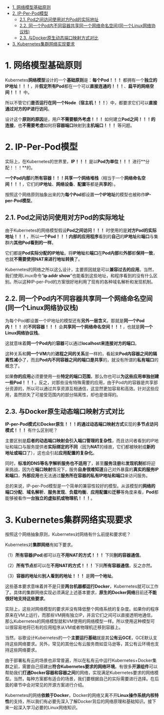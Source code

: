 
<!-- @import "[TOC]" {cmd="toc" depthFrom=1 depthTo=6 orderedList=false} -->

<!-- code_chunk_output -->

- [1. 网络模型基础原则](#1-网络模型基础原则)
- [2. IP-Per-Pod模型](#2-ip-per-pod模型)
  - [2.1. Pod之间访问使用对方Pod的实际地址](#21-pod之间访问使用对方pod的实际地址)
  - [2.2. 同一个Pod内不同容器共享同一个网络命名空间(同一个Linux网络协议栈)](#22-同一个pod内不同容器共享同一个网络命名空间同一个linux网络协议栈)
  - [2.3. 与Docker原生动态端口映射方式对比](#23-与docker原生动态端口映射方式对比)
- [3. Kubernetes集群网络实现要求](#3-kubernetes集群网络实现要求)

<!-- /code_chunk_output -->

# 1. 网络模型基础原则

Kubernetes**网络模型**设计的一个**基础原则**是：**每个Pod！！！** 都拥有一个**独立的IP地址！！！**，并**假定所有Pod**都在一个可以**直接连通的！！！**、**扁平的网络空间！！！** 中。

所以不管它们**是否运行在同一个Node（宿主机！！！**）中，都要求它们可以**直接通过对方的IP进行访问**。

设计这个**原则的原因**是，用户**不需要额外考虑！！！** 如何建立**Pod之间！！！的连接**，也**不需要考虑**如何将**容器端口**映射到**主机端口！！！** 等问题。

# 2. IP-Per-Pod模型

实际上，在Kubernetes的世界里，**IP！！！** 是以**Pod为单位！！！** 进行**分配！！！**的。

**一个Pod内部**的**所有容器！！！共享一个网络堆栈**（相当于一个**网络命名空间！！！**，它们的**IP地址**、**网络设备**、**配置**等都是**共享的**）。

按照这个网络原则抽象出来的为**每个Pod**都设置**一个IP地址**的模型也被称作**IP\-per\-Pod模型**。

## 2.1. Pod之间访问使用对方Pod的实际地址

由于Kubernetes的网络模型假设**Pod之间访问！！！** 时使用的是**对方Pod的实际地址！！！**，所以**一个Pod！！！内部的应用程序**看到的**自己**的**IP地址**和**端口**与集群内**其他Pod看到的一样**。

它们都是**Pod实际分配的IP地址**。将**IP地址**和**端口**在**Pod内部**和**外部**都**保持一致**，也就**不需要使用NAT来进行地址转换**了。

Kubernetes的网络之所以这么设计，主要原因就是可以**兼容过去的应用**。当然，我们使用Linux命令“**ip addr show**”也能看到这些地址，和程序看到的没有什么区别。所以这种IP\-per\-Pod的方案很好地利用了现有的各种域名解析和发现机制。

## 2.2. 同一个Pod内不同容器共享同一个网络命名空间(同一个Linux网络协议栈)

为每个Pod都设置一个IP地址的模型还有**另外一层含义**，那就是**同一个Pod内！！！** 的**不同容器！！！** 会**共享同一个网络命名空间！！！**，也就是**同一个Linux网络协议栈**。

这就意味着**同一个Pod内**的**容器**可以通过**localhost来连接对方的端口**。

这种关系和**同一个VM**内的**进程之间的关系**是一样的，看起来**Pod内容器之间的隔离性减小**了，而且**Pod内不同容器之间的端口是共享**的，就没有所谓的**私有端口**的概念了。

如果**你的应用**必须要使用一些**特定的端口范围**，那么你也可以**为这些应用单独创建一些Pod！！！**。反之，对那些没有特殊需要的应用，由于Pod内的容器是共享部分资源的，所以可以通过共享资源互相通信，这显然更加容易和高效。针对这些应用，虽然损失了可接受范围内的部分隔离性，却也是值得的。

## 2.3. 与Docker原生动态端口映射方式对比

**IP\-per\-Pod模式**和**Docker原生！！！的通过动态端口映射方式**实现的**多节点访问模式！！！** 有什么区别呢？

主要区别是**后者的动态端口映射会引入端口管理的复杂性**，而且访问者看到的IP地址和端口与服务提供者**实际绑定的不同**（因为**NAT**的缘故，它们都被映射成**新的地址或端口**了），这也会引起**应用配置的复杂化**。

同时，**标准的DNS等名字解析服务也不适用**了，甚至**服务注册**和**发现机制**都将迎来挑战，因为在**端口映射**情况下，服务**自身很难知道**自己对外暴露的**真实的服务IP和端口**，**外部应用**也无法通过**服务所在容器的私有IP地址和端口**来访问服务。

总的来说，IP\-per\-Pod模型是一个简单的兼容性较好的模型。从该模型的**网络的端口分配**、**域名解析**、**服务发现**、**负载均衡**、**应用配置**和**迁移**等角度来看，**Pod**都能够被看作**一台独立的虚拟机或物理机！！！**。

# 3. Kubernetes集群网络实现要求

按照这个网络抽象原则，Kubernetes对网络有什么前提和要求呢？

Kubernetes对**集群网络**有如下要求。

（1）**所有容器(Pod**)都可以在**不用NAT的方式！！！** 下同**别的容器通信**。

（2）**所有节点**都可以在**不用NAT的方式！！！** 下同**所有容器通信**，反之亦然。

（3）**容器的地址**和**别人看到的地址！！！** 是**同一个地址**。

这些基本要求意味着并不是只要**两台机器都运行Docker**，Kubernetes就可以工作了。具体的集群网络实现必须满足上述基本要求，**原生的Docker网络**目前还**不能很好地支持这些要求**。

实际上，这些对网络模型的要求并没有降低整个网络系统的复杂度。如果你的程序原来在VM上运行，而那些VM拥有独立IP，并且它们之间可以直接透明地通信，那么Kubernetes的网络模型就和VM使用的网络模型一样。所以使用这种模型可以很容易地将已有的应用程序从VM或者物理机迁移到容器上。

当然，谷歌设计Kubernetes的一个**主要运行基础**就是其**公有云GCE**，GCE默认支持这些网络要求。另外，常见的其他公有云服务商如亚马逊等，其公有云环境也支持这些网络要求。

由于部署私有云的场景也非常普遍，所以在私有云中运行Kubernetes+Docker集群之前，需要自己搭建出**符合Kubernetes要求的网络环境**。有很多**开源组件**可以帮助我们**打通Docker容器和容器之间**的网络，实现满足Kubernetes要求的网络模型。当然，每种方案都有适合的场景，我们要根据自己的实际需要进行选择。在后面的章节中会对常见的开源方案进行介绍。

Kubernetes的网络**依赖于Docker**，Docker的网络又离不开**Linux操作系统内核特性**的支持，所以我们有必要先深入了解Docker背后的网络原理和基础知识。接下来一起深入学习必要的Linux网络知识。
